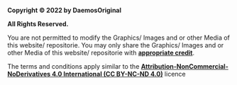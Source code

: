 **Copyright © 2022 by DaemosOriginal**

**All Rights Reserved.**

You are not permitted to modify the Graphics/ Images and or other Media of this website/ repositorie. You may only share the Graphics/ Images and or other Media of this website/ repositorie with **[appropriate credit](https://creativecommons.org/licenses/by-nc-nd/4.0/)**.

The terms and conditions apply similar to the **[Attribution-NonCommercial-NoDerivatives 4.0 International (CC BY-NC-ND 4.0)](https://creativecommons.org/licenses/by-nc-nd/4.0/legalcode)** licence
